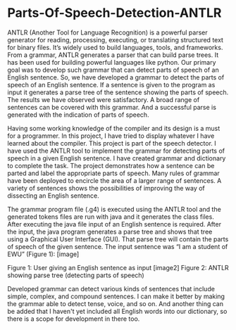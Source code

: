 # Parts-Of-Speech-Detection-ANTLR
ANTLR (Another Tool for Language Recognition) is a powerful parser generator for reading, processing, executing, or translating structured text for binary files. It’s widely used to build languages, tools, and frameworks. From a grammar, ANTLR generates a parser that can build parse trees. It has been used for building powerful languages like python. Our primary goal was to develop such grammar that can detect parts of speech of an English sentence. So, we have developed a grammar to detect the parts of speech of an English sentence. If a sentence is given to the program as input it generates a parse tree of the sentence showing the parts of speech. The results we have observed were satisfactory. A broad range of sentences can be covered with this grammar. And a successful parse is generated with the indication of parts of speech.

Having some working knowledge of the compiler and its design is a must for a programmer. In this project, I have tried to display whatever I have learned about the compiler. This project is part of the speech detector. I have used the ANTLR tool to implement the grammar for detecting parts of speech in a given English sentence. I have created grammar and dictionary to complete the task. The project demonstrates how a sentence can be parted and label the appropriate parts of speech. Many rules of grammar have been deployed to encircle the area of a larger range of sentences. A variety of sentences shows the possibilities of improving the way of dissecting an English sentence.

The grammar program file (.g4) is executed using the ANTLR tool and the generated tokens files are run with java and it generates the class files. After executing the java file input of an English sentence is required. After the input, the java program generates a parse tree and shows that tree using a Graphical User Interface (GUI). That parse tree will contain the parts of speech of the given sentence. The input sentence was “I am a student of EWU” (Figure 1): 
[image]

Figure 1:  User giving an English sentence as input
[image2]
Figure 2:  ANTLR showing parse tree (detecting parts of speech)

Developed grammar can detect various kinds of sentences that include simple, complex, and compound sentences. I can make it better by making the grammar able to detect tense, voice, and so on. And another thing can be added that I haven't yet included all English words into our dictionary, so there is a scope for development in there too. 
